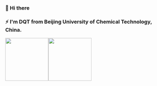 ### 👋 Hi there 
### ⚡ I'm DQT from Beijing University of Chemical Technology, China.

<!--
Here are some ideas to get you started:

- 🔭 I’m currently working on ...
- 🌱 I’m currently learning ...
- 👯 I’m looking to collaborate on ...
- 🤔 I’m looking for help with ...
- 💬 Ask me about ...
- 📫 How to reach me: ...
- 😄 Pronouns: ...
- ⚡ Fun fact: ...
-->
<img align="" height="137px" src="https://github-readme-stats.vercel.app/api?username=noob-dqt&hide_title=true&hide_border=true&show_icons=true&include_all_commits=true&line_height=21&bg_color=0,EC6C6C,FFD479,FFFC79,73FA79&theme=graywhite&locale=cn" /><img align="" height="137px" src="https://github-readme-stats.vercel.app/api/top-langs/?username=noob-dqt&hide_title=true&hide_border=true&layout=compact&bg_color=0,73FA79,73FDFF,D783FF&theme=graywhite&locale=cn" />

<!-- 编码时长统计表 -->

